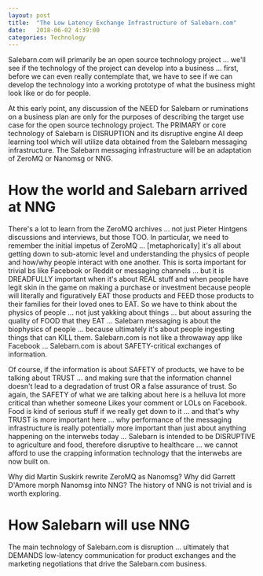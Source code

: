 ```yaml
---
layout: post
title:  "The Low Latency Exchange Infrastructure of Salebarn.com"
date:   2018-06-02 4:39:00
categories: Technology
---
```


Salebarn.com will primarily be an open source technology project ... we'll see if the technology of the project can  develop into a business ... first, before we can even really contemplate that, we have to see if we can develop the technology into a working prototype of what the business might look like or do for people.

At this early point, any discussion of the NEED for Salebarn or ruminations on a business plan are only for the purposes of describing the target use case for the open source technology project.  The PRIMARY or core technology of Salebarn is DISRUPTION and its disruptive engine AI deep learning tool which will utilize data obtained from the Salebarn messaging infrastructure.  The Salebarn messaging infrastructure will be an adaptation of ZeroMQ or Nanomsg or NNG.

# How the world and Salebarn arrived at NNG

There's a lot to learn from the ZeroMQ archives ... not just Pieter Hintgens discussions and interviews, but those TOO.  In particular, we need to remember the initial impetus of ZeroMQ ... [metaphorically] it's all about getting down to sub-atomic level and understanding the physics of people and how/why people interact with one another. This is sorta important for trivial bs like Facebook or Reddit or messaging channels ... but it is DREADFULLY important when it's about REAL stuff and when people have legit skin in the game on making a purchase or investment because people will literally and figuratively EAT those products and FEED those products to their families for their loved ones to EAT. So we have to think about the physics of people ... not just yakking about things ... but about assuring the quality of FOOD that they EAT ... Salebarn messaging is about the biophysics of people ... because ultimately it's about people ingesting things that can KILL them. Salebarn.com is not like a throwaway app like Facebook ... Salebarn.com is about SAFETY-critical exchanges of information.

Of course, if the information is about SAFETY of products, we have to be talking about TRUST ... and making sure that the information channel doesn't lead to a degradation of trust OR a false assurance of trust.  So again, the SAFETY of what we are talking about here is a helluva lot more critical than whether someone Likes your comment or LOLs on Facebook. Food is kind of serious stuff if we really get down to it ... and that's why TRUST is more important here ... why performance of the messaging infrastructure is really potentially more important than just about anything happening on the interwebs today ... Salebarn is intended to be DISRUPTIVE to agriculture and food, therefore disruptive to healthcare ... we cannot afford to use the crapping information technology that the interwebs are now built on.  

Why did Martin Suskirk rewrite ZeroMQ as Nanomsg?  Why did Garrett D'Amore morph Nanomsg into NNG?  The history of NNG is not trivial and is worth exploring.

# How Salebarn will use NNG

The main technology of Salebarn.com is disruption ... ultimately that DEMANDS low-latency communication for product exchanges and the marketing negotiations that drive the Salebarn.com business.       
